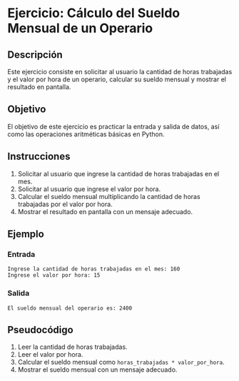 # Ejercicio: Cálculo del Sueldo Mensual de un Operario

## Descripción

Este ejercicio consiste en solicitar al usuario la cantidad de horas trabajadas y el valor por hora de un operario, calcular su sueldo mensual y mostrar el resultado en pantalla.

## Objetivo

El objetivo de este ejercicio es practicar la entrada y salida de datos, así como las operaciones aritméticas básicas en Python.

## Instrucciones

1. Solicitar al usuario que ingrese la cantidad de horas trabajadas en el mes.
2. Solicitar al usuario que ingrese el valor por hora.
3. Calcular el sueldo mensual multiplicando la cantidad de horas trabajadas por el valor por hora.
4. Mostrar el resultado en pantalla con un mensaje adecuado.

## Ejemplo

### Entrada
```shell
Ingrese la cantidad de horas trabajadas en el mes: 160 
Ingrese el valor por hora: 15
```
### Salida

```shell 
El sueldo mensual del operario es: 2400
```

## Pseudocódigo

1. Leer la cantidad de horas trabajadas.
2. Leer el valor por hora.
3. Calcular el sueldo mensual como `horas_trabajadas * valor_por_hora`.
4. Mostrar el sueldo mensual con un mensaje adecuado.
